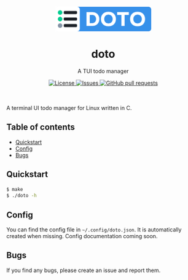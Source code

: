 <p align="center"><img width="250px" src="res/logo.png"></p>
<h1 align="center">doto</h1>
<p align="center">A TUI todo manager</p>

<p align="center">
	<a href="./LICENSE">
		<img alt="License" src="https://img.shields.io/badge/license-GPL v3-26c374?style=for-the-badge">
	</a>
	<a href="https://github.com/LordOfTrident/doto/issues">
		<img alt="Issues" src="https://img.shields.io/github/issues/LordOfTrident/doto?style=for-the-badge&color=4f79e4">
	</a>
	<a href="https://github.com/LordOfTrident/doto/pulls">
		<img alt="GitHub pull requests" src="https://img.shields.io/github/issues-pr/LordOfTrident/doto?style=for-the-badge&color=4f79e4">
	</a>
	<br><br><br>
</p>

A terminal UI todo manager for Linux written in C.

## Table of contents
* [Quickstart](#quickstart)
* [Config](#config)
* [Bugs](#bugs)

## Quickstart
```sh
$ make
$ ./doto -h
```

## Config
You can find the config file in `~/.config/doto.json`. It is automatically created when missing.
Config documentation coming soon.

## Bugs
If you find any bugs, please create an issue and report them.
